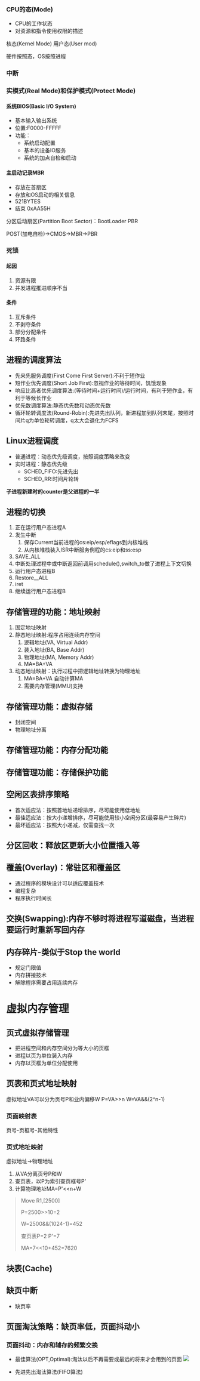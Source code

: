 ### CPU的态(Mode)
* CPU的工作状态
* 对资源和指令使用权限的描述

核态(Kernel Mode)
用户态(User mod)

硬件按照态，OS按照进程

### 中断

### 实模式(Real Mode)和保护模式(Protect Mode)

#### 系统BIOS(Basic I/O System)
* 基本输入输出系统
* 位置:F0000-FFFFF
* 功能：
  * 系统启动配置
  * 基本的设备IO服务
  * 系统的加点自检和启动

#### 主启动记录MBR
* 存放在首扇区
* 存放和OS启动的相关信息
* 521BYTES
* 结束 0xAA55H

分区启动扇区(Partition Boot Sector)：BootLoader PBR

POST(加电自检)->CMOS->MBR->PBR

### 死锁
#### 起因
1. 资源有限
2. 并发进程推进顺序不当

#### 条件
1. 互斥条件
2. 不剥夺条件
3. 部分分配条件
4. 环路条件

## 进程的调度算法
* 先来先服务调度(First Come First Server):不利于短作业
* 短作业优先调度(Short Job First):忽视作业的等待时间，饥饿现象
* 响应比高者优先调度算法:(等待时间+运行时间)/运行时间，有利于短作业，有利于等候长作业
* 优先数调度算法:静态优先数和动态优先数
* 循环轮转调度法(Round-Robin):先进先出队列，新进程加到队列末尾，按照时间片q为单位轮转调度，q太大会退化为FCFS

## Linux进程调度
* 普通进程：动态优先级调度，按照调度策略来改变
* 实时进程：静态优先级
  * SCHED_FIFO:先进先出
  * SCHED_RR:时间片轮转

__子进程新建时的counter是父进程的一半__

## 进程的切换
1. 正在运行用户态进程A
2. 发生中断
   1. 保存Current当前进程的cs:eip/esp/eflags到内核堆栈
   2. 从内核堆栈装入ISR中断服务例程的cs:eip和ss:esp
3. SAVE_ALL
4. 中断处理过程中或中断返回前调用schedule(),switch_to做了进程上下文切换
5. 运行用户态进程B
6. Restore__ALL
7. iret
8. 继续运行用户态进程B

## 存储管理的功能：地址映射
1. 固定地址映射
2. 静态地址映射:程序占用连续内存空间
   1. 逻辑地址(VA, Virtual Addr)
   2. 装入地址(BA, Base Addr)
   3. 物理地址(MA, Memory Addr)
   4. MA=BA+VA
3. 动态地址映射：执行过程中把逻辑地址转换为物理地址
   1. MA=BA+VA 自动计算MA
   2. 需要内存管理(MMU)支持

## 存储管理功能：虚拟存储
* 封闭空间
* 物理地址分离

## 存储管理功能：内存分配功能
## 存储管理功能：存储保护功能

## 空闲区表排序策略
* 首次适应法：按照首地址递增排序，尽可能使用低地址
* 最佳适应法：按大小递增排序，尽可能使用较小空闲分区(最容易产生碎片)
* 最坏适应法：按照大小递减，仅需查找一次

## 分区回收：释放区更新大小位置插入等

## 覆盖(Overlay)：常驻区和覆盖区
* 通过程序的模块设计可以适应覆盖技术
* 编程复杂
* 程序执行时间长

## 交换(Swapping):内存不够时将进程写道磁盘，当进程要运行时重新写回内存

## 内存碎片-类似于Stop the world
* 规定门限值
* 内存拼接技术
* 解除程序需要占用连续内存

# 虚拟内存管理
## 页式虚拟存储管理
* 把进程空间和内存空间分为等大小的页框
* 进程以页为单位装入内存
* 内存以页框为单位分配使用

## 页表和页式地址映射
虚拟地址VA可以分为页号P和业内偏移W
P=VA>>n
W=VA&&(2^n-1)
### 页面映射表
页号-页框号-其他特性
### 页式地址映射
虚拟地址->物理地址
1. 从VA分离页号P和W
2. 查页表，以P为索引查页框号P'
3. 计算物理地址MA=P'<<n+W
> Move R1,[2500]
> 
> P=2500>>10=2 
> 
> W=2500&&(1024-1)=452
> 
> 查页表P=2 P'=7
> 
> MA=7<<10+452=7620

## 块表(Cache)

## 缺页中断
* 缺页率

## 页面淘汰策略：缺页率低，页面抖动小
### 页面抖动：内存和辅存的频繁交换
* 最佳算法(OPT,Optimal):淘汰以后不再需要或最远的将来才会用到的页面
![](https://github.com/hTangle/LearnNotes/blob/master/pic/20190526110301.png)

* 先进先出淘汰算法(FIFO算法)

